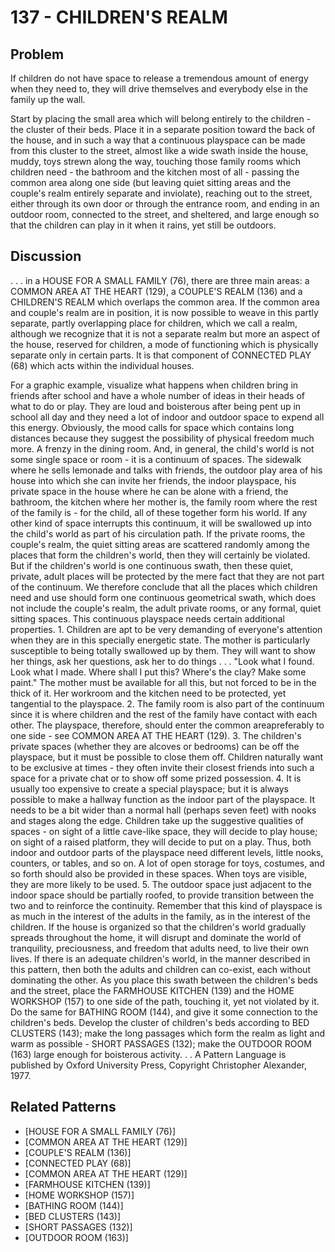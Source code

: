 # 137 - CHILDREN'S REALM

## Problem

If children do not have space to release a tremendous amount of energy when they need to, they will drive themselves and everybody else in the family up the wall.

Start by placing the small area which will belong entirely to the children - the cluster of their beds. Place it in a separate position toward the back of the house, and in such a way that a continuous playspace can be made from this cluster to the street, almost like a wide swath inside the house, muddy, toys strewn along the way, touching those family rooms which children need - the bathroom and the kitchen most of all - passing the common area along one side (but leaving quiet sitting areas and the couple's realm entirely separate and inviolate), reaching out to the street, either through its own door or through the entrance room, and ending in an outdoor room, connected to the street, and sheltered, and large enough so that the children can play in it when it rains, yet still be outdoors.

## Discussion

. . . in a HOUSE FOR A SMALL FAMILY (76), there are three main areas: a COMMON AREA AT THE HEART (129), a COUPLE'S REALM (136) and a CHILDREN'S REALM which overlaps the common area. If the common area and couple's realm are in position, it is now possible to weave in this partly separate, partly overlapping place for children, which we call a realm, although we recognize that it is not a separate realm but more an aspect of the house, reserved for children, a mode of functioning which is physically separate only in certain parts. It is that component of CONNECTED PLAY (68) which acts within the individual houses.

For a graphic example, visualize what happens when children bring in friends after school and have a whole number of ideas in their heads of what to do or play. They are loud and boisterous after being pent up in school all day and they need a lot of indoor and outdoor space to expend all this energy. Obviously, the mood calls for space which contains long distances because they suggest the possibility of physical freedom much more. A frenzy in the dining room. And, in general, the child's world is not some single space or room - it is a continuum of spaces. The sidewalk where he sells lemonade and talks with friends, the outdoor play area of his house into which she can invite her friends, the indoor playspace, his private space in the house where he can be alone with a friend, the bathroom, the kitchen where her mother is, the family room where the rest of the family is - for the child, all of these together form his world. If any other kind of space interrupts this continuum, it will be swallowed up into the child's world as part of his circulation path. If the private rooms, the couple's realm, the quiet sitting areas are scattered randomly among the places that form the children's world, then they will certainly be violated. But if the children's world is one continuous swath, then these quiet, private, adult places will be protected by the mere fact that they are not part of the continuum. We therefore conclude that all the places which children need and use should form one continuous geometrical swath, which does not include the couple's realm, the adult private rooms, or any formal, quiet sitting spaces. This continuous playspace needs certain additional properties. 1. Children are apt to be very demanding of everyone's attention when they are in this specially energetic state. The mother is particularly susceptible to being totally swallowed up by them. They will want to show her things, ask her questions, ask her to do things . . . "Look what I found. Look what I made. Where shall I put this? Where's the clay? Make some paint." The mother must be available for all this, but not forced to be in the thick of it. Her workroom and the kitchen need to be protected, yet tangential to the playspace. 2. The family room is also part of the continuum since it is where children and the rest of the family have contact with each other. The playspace, therefore, should enter the common areapreferably to one side - see COMMON AREA AT THE HEART (129). 3. The children's private spaces (whether they are alcoves or bedrooms) can be off the playspace, but it must be possible to close them off. Children naturally want to be exclusive at times - they often invite their closest friends into such a space for a private chat or to show off some prized possession. 4. It is usually too expensive to create a special playspace; but it is always possible to make a hallway function as the indoor part of the playspace. It needs to be a bit wider than a normal hall (perhaps seven feet) with nooks and stages along the edge. Children take up the suggestive qualities of spaces - on sight of a little cave-like space, they will decide to play house; on sight of a raised platform, they will decide to put on a play. Thus, both indoor and outdoor parts of the playspace need different levels, little nooks, counters, or tables, and so on. A lot of open storage for toys, costumes, and so forth should also be provided in these spaces. When toys are visible, they are more likely to be used. 5. The outdoor space just adjacent to the indoor space should be partially roofed, to provide transition between the two and to reinforce the continuity. Remember that this kind of playspace is as much in the interest of the adults in the family, as in the interest of the children. If the house is organized so that the children's world gradually spreads throughout the home, it will disrupt and dominate the world of tranquility, preciousness, and freedom that adults need, to live their own lives. If there is an adequate children's world, in the manner described in this pattern, then both the adults and children can co-exist, each without dominating the other. As you place this swath between the children's beds and the street, place the FARMHOUSE KITCHEN (139) and the HOME WORKSHOP (157) to one side of the path, touching it, yet not violated by it. Do the same for BATHING ROOM (144), and give it some connection to the children's beds. Develop the cluster of children's beds according to BED CLUSTERS (143); make the long passages which form the realm as light and warm as possible - SHORT PASSAGES (132); make the OUTDOOR ROOM (163) large enough for boisterous activity. . . A Pattern Language is published by Oxford University Press, Copyright Christopher Alexander, 1977.

## Related Patterns

- [HOUSE FOR A SMALL FAMILY (76)]
- [COMMON AREA AT THE HEART (129)]
- [COUPLE'S REALM (136)]
- [CONNECTED PLAY (68)]
- [COMMON AREA AT THE HEART (129)]
- [FARMHOUSE KITCHEN (139)]
- [HOME WORKSHOP (157)]
- [BATHING ROOM (144)]
- [BED CLUSTERS (143)]
- [SHORT PASSAGES (132)]
- [OUTDOOR ROOM (163)]
